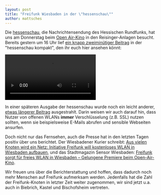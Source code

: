 ```yaml
---
layout: post
title: "Freifunk Wiesbaden in der \"hessenschau\""
author: mattsches
---
```


Die [hessenschau](http://hessenschau.de/index.html), die Nachrichtensendung des Hessischen Rundfunks, hat uns am Donnerstag beim [Open Air-Kino](/2015/07/20/freies-wlan-beim-18-open-air-filmfest.html) in den Reisinger-Anlagen besucht. Bereits gestern um 16 Uhr lief [ein knapp zweiminütiger Beitrag](http://hessenschau.de/tv-sendung/video108.html) in der "hessenschau kompakt", den ihr euch hier ansehen könnt:

<script src="/javascripts/mediaelement-and-player.min.js"></script>
<link rel="stylesheet" href="/stylesheets/mediaelement/mediaelementplayer.min.css" />
<video src="http://www.hr.gl-systemhaus.de/video/hs/2015_08/150807165349_hsk_wlan.mp4" preload="auto"></video>
<script>
// using jQuery
$('video,audio').mediaelementplayer({
	features: ['playpause','progress','current','duration','tracks','volume','fullscreen'],
	defaultVideoWidth: 512,
	defaultVideoHeight: 288,
});
</script>
<br/>

In einer späteren Ausgabe der hessenschau wurde noch ein leicht anderer, [etwas längerer Beitrag](http://hessenschau.de/tv-sendung/video-2392.html) ausgestrahlt. Darin weisen wir auch darauf hin, dass Nutzer von offenen WLANs **immer** Verschlüsselung (z.B. SSL) nutzen sollten, wenn sie beispielsweise E-Mails abrufen und sensible Webseiten ansurfen.  

Doch nicht nur das Fernsehen, auch die Presse hat in den letzten Tagen positiv über uns berichtet. Der Wiesbadener Kurier schreibt: [Aus vielen Knoten wird ein Netz: Initiative Freifunk will kostenloses WLAN in Wiesbaden aufbauen](http://www.wiesbadener-kurier.de/lokales/wiesbaden/nachrichten-wiesbaden/aus-vielen-knoten-wird-ein-netz-initiative-freifunk-will-kostenloses-wlan-in-wiesbaden-aufbauen_15946139.htm), und das Stadtmagazin Sensor Wiesbaden: [Freifunk sorgt für freies WLAN in Wiesbaden – Gelungene Premiere beim Open-Air-Kino](http://www.sensor-wiesbaden.de/freifunk-sorgt-fuer-freies-wlan-in-wiesbaden-gelungene-premiere-beim-open-air-kino-heute-offenes-treffen-fuer-alle/).

Wir freuen uns über die Berichterstattung und hoffen, dass dadurch noch mehr Menschen auf Freifunk aufmerksam werden. Jedenfalls hat die Zahl der Freifunk-Knoten in letzter Zeit weiter zugenommen, wir sind jetzt u.a. auch in Biebrich, Kastel und Bischofsheim vertreten. 
